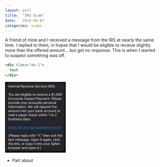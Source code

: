 ```yaml
---
layout: post
title:  "IRS Scam"
date:   2016-08-07
categories: scams
---
```


A friend of mine and I received a message from the IRS at nearly the same time. I replied to them, in hopes that I would be eligible to receive slightly more than the offered amount... but got no response. This is when I started to suspect something was off.

```html
<div class="mb-1">
  test
</div>
```

<img src="https://github.com/DannyGaev/DannyGaev.github.io/blob/master/_posts/images/initial_irs_text.jpeg?raw=true" alt="drawing" width="200"/>

- Part about 
